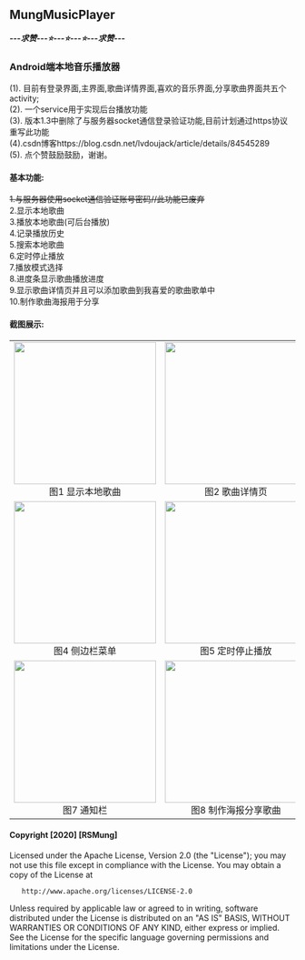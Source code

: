 ## MungMusicPlayer
*********---求赞---⭐---⭐---⭐---求赞---*********  
### Android端本地音乐播放器  
(1). 目前有登录界面,主界面,歌曲详情界面,喜欢的音乐界面,分享歌曲界面共五个activity;  
(2). 一个service用于实现后台播放功能  
(3). 版本1.3中删除了与服务器socket通信登录验证功能,目前计划通过https协议重写此功能  
(4).csdn博客https://blog.csdn.net/lvdoujack/article/details/84545289  
(5). 点个赞鼓励鼓励，谢谢。  
#### 基本功能:  
~~1.与服务器使用socket通信验证账号密码//此功能已废弃~~  
2.显示本地歌曲  
3.播放本地歌曲(可后台播放)  
4.记录播放历史  
5.搜索本地歌曲  
6.定时停止播放  
7.播放模式选择  
8.进度条显示歌曲播放进度  
9.显示歌曲详情页并且可以添加歌曲到我喜爱的歌曲歌单中  
10.制作歌曲海报用于分享  
#### 截图展示:
<table>
    <tr>
        <td >
          <div align="center">
            <img src="https://github.com/Lvdou-Jack/AndroidMusicPlayer/raw/master/MyFiles/picture/截图/Version1.4/main.png" width = 250/>
          </div>
          <div align="center">
          图1 显示本地歌曲
          </div>
        </td>
        <td >
          <div align="center">
            <img src="https://github.com/Lvdou-Jack/AndroidMusicPlayer/raw/master/MyFiles/picture/截图/Version1.4/detail.png" width = 250/>
          </div>
          <div align="center">
          图2 歌曲详情页
          </div>
        </td>
        <td >
          <div align="center">
            <img src="https://github.com/Lvdou-Jack/AndroidMusicPlayer/raw/master/MyFiles/picture/截图/Version1.4/search.png" width = 250>
          </div>
          <div align="center">
            图3 搜索本地歌曲
          </div>
        </td>
    </tr>
    <tr>
        <td >
          <div align="center">
            <img src="https://github.com/Lvdou-Jack/AndroidMusicPlayer/raw/master/MyFiles/picture/截图/Version1.4/menu.png" width = 250>  
          </div>
          <div align="center">
            图4 侧边栏菜单
          </div>
        </td>
        <td >
          <div align="center">
             <img src="https://github.com/Lvdou-Jack/AndroidMusicPlayer/raw/master/MyFiles/picture/截图/Version1.4/stop_with_time.png" width = 250>
          </div>
          <div align="center">
            图5 定时停止播放 
          </div>
        </td>
        <td >
          <div align="center">
             <img src="https://github.com/Lvdou-Jack/AndroidMusicPlayer/raw/master/MyFiles/picture/截图/Version1.4/playMode.png" width = 250>
          </div>
          <div align="center">
            图6 播放模式选择
          </div>
        </td>
    </tr>
    <tr>
        <td >
          <div align="center">
             <img src="https://github.com/Lvdou-Jack/AndroidMusicPlayer/raw/master/MyFiles/picture/截图/Version1.3/notification.png" width = 250>
          </div>
          <div align="center">
            图7 通知栏
          </div>
        </td>
        <td >
          <div align="center">
             <img src="https://github.com/Lvdou-Jack/AndroidMusicPlayer/raw/master/MyFiles/picture/截图/Version1.4/share.png" width = 250>
          </div>
          <div align="center">
            图8 制作海报分享歌曲
          </div>
        </td>
        <td >
          <div align="center">
             <img src="https://github.com/Lvdou-Jack/AndroidMusicPlayer/raw/master/MyFiles/picture/截图/Version1.4/love_songs.png" width = 250>
          </div>
          <div align="center">
            图9 我喜爱的歌曲
          </div>
        </td>
    </tr>
</table>  

#### Copyright [2020] [RSMung]

   Licensed under the Apache License, Version 2.0 (the "License");
   you may not use this file except in compliance with the License.
   You may obtain a copy of the License at

       http://www.apache.org/licenses/LICENSE-2.0

   Unless required by applicable law or agreed to in writing, software
   distributed under the License is distributed on an "AS IS" BASIS,
   WITHOUT WARRANTIES OR CONDITIONS OF ANY KIND, either express or implied.
   See the License for the specific language governing permissions and
   limitations under the License.
